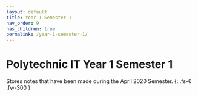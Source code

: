 ```yaml
---
layout: default
title: Year 1 Semester 1
nav_order: 9
has_children: true
permalink: /year-1-semester-1/
---
```

# Polytechnic IT Year 1 Semester 1

Stores notes that have been made during the April 2020 Semester.
{: .fs-6 .fw-300 }